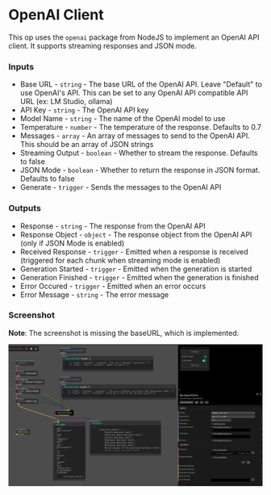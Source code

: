 # OpenAI Client

This op uses the `openai` package from NodeJS to implement an OpenAI API client. It supports streaming responses and JSON mode.

### Inputs

* Base URL - `string` - The base URL of the OpenAI API. Leave "Default" to use OpenAI's API. This can be set to any OpenAI API compatible API URL (ex: LM Studio, ollama)
* API Key - `string` - The OpenAI API key
* Model Name - `string` - The name of the OpenAI model to use
* Temperature - `number` - The temperature of the response. Defaults to 0.7
* Messages - `array` - An array of messages to send to the OpenAI API. This should be an array of JSON strings
* Streaming Output - `boolean` - Whether to stream the response. Defaults to false
* JSON Mode - `boolean` - Whether to return the response in JSON format. Defaults to false
* Generate - `trigger` - Sends the messages to the OpenAI API

### Outputs

* Response - `string` - The response from the OpenAI API
* Response Object - `object` - The response object from the OpenAI API (only if JSON Mode is enabled)
* Received Response - `trigger` - Emitted when a response is received (triggered for each chunk when streaming mode is enabled)
* Generation Started - `trigger` - Emitted when the generation is started
* Generation Finished - `trigger` - Emitted when the generation is finished
* Error Occured - `trigger` - Emitted when an error occurs
* Error Message - `string` - The error message

### Screenshot

**Note**: The screenshot is missing the baseURL, which is implemented.

![openai-client](../screenshots/openai-client.png)
